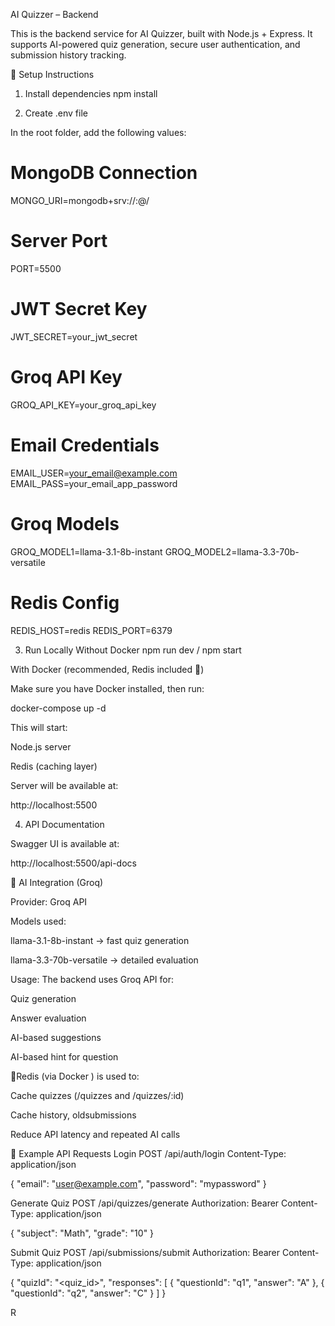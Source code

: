 AI Quizzer – Backend

This is the backend service for AI Quizzer, built with Node.js + Express.
It supports AI-powered quiz generation, secure user authentication, and submission history tracking.

🚀 Setup Instructions
1. Install dependencies
npm install

2. Create .env file

In the root folder, add the following values:

# MongoDB Connection
MONGO_URI=mongodb+srv://<username>:<password>@<cluster-url>/<dbname>

# Server Port
PORT=5500

# JWT Secret Key
JWT_SECRET=your_jwt_secret

# Groq API Key
GROQ_API_KEY=your_groq_api_key

# Email Credentials
EMAIL_USER=your_email@example.com
EMAIL_PASS=your_email_app_password

# Groq Models
GROQ_MODEL1=llama-3.1-8b-instant
GROQ_MODEL2=llama-3.3-70b-versatile

# Redis Config
REDIS_HOST=redis
REDIS_PORT=6379

3. Run Locally
Without Docker
npm run dev / npm start

With Docker (recommended, Redis included 🚀)

Make sure you have Docker installed, then run:

docker-compose up -d


This will start:

Node.js server

Redis (caching layer)


Server will be available at:

http://localhost:5500

4. API Documentation

Swagger UI is available at:

http://localhost:5500/api-docs

🤖 AI Integration (Groq)

Provider: Groq API

Models used:

llama-3.1-8b-instant → fast quiz generation

llama-3.3-70b-versatile → detailed evaluation

Usage:
The backend uses Groq API for:

Quiz generation

Answer evaluation

AI-based suggestions

AI-based hint for question

📌Redis (via Docker ) is used to:

Cache quizzes (/quizzes and /quizzes/:id)

Cache history, oldsubmissions

Reduce API latency and repeated AI calls


📌 Example API Requests
Login
POST /api/auth/login
Content-Type: application/json

{
  "email": "user@example.com",
  "password": "mypassword"
}

Generate Quiz
POST /api/quizzes/generate
Authorization: Bearer <token>
Content-Type: application/json

{
  "subject": "Math",
  "grade": "10"
}

Submit Quiz
POST /api/submissions/submit
Authorization: Bearer <token>
Content-Type: application/json

{
  "quizId": "<quiz_id>",
  "responses": [
    { "questionId": "q1", "answer": "A" },
    { "questionId": "q2", "answer": "C" }
  ]
}

R